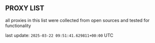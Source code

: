 ## PROXY LIST

all proxies in this list were collected from open sources and tested for functionality

last update: `2025-03-22 09:51:41.629811+00:00` UTC
